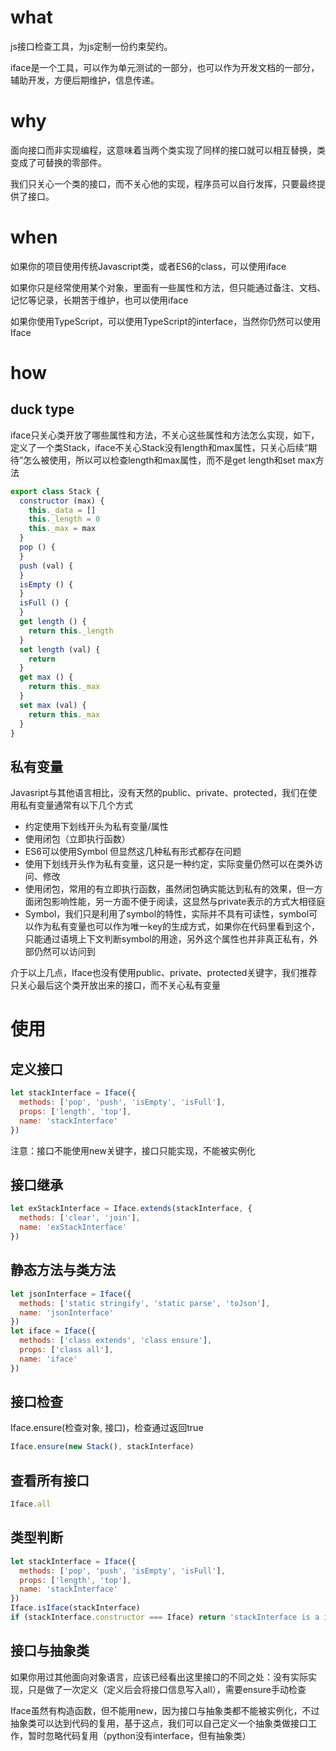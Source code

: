 

<!--
功能：
1、接口约束与接口检查（基本功能）core（从datatool抽离出来，datatool快弄完！！重要，弄完要把之前xml、md、json的代码整理下）
2、自动生成接口文档从all到render（一期，2月底前完成！！！）
3、集成静态资源服务器，直接生成接口文档html，并且打开界面，静态资源服务器要重改（二期，静态资源服务器，项目结构重新调整，中文有bug，etag不知道怎么回事现在也还有bug，定位下！！！node http回头重新看下）
4、抽象类要不要做？？（再定）
5、代理是不是能做class的私有非私有??

注意：typescript注定成为主流，后续这个专注接口自动生成：
1、简单的生成html（一期）
2、把markdown生成html的代码重构下，确保通用性？？？（快速过一下编译原理）


应用：使用场景！！！
1、面向对象开发
2、自动生成接口文档（html or其他格式）
3、接口调试？？？？？python那个工具看下J！！！饼不要太大，deno注意下


markdown 拆解（尽量21年，不要过分纠结编译原理，可以重构代码的）：
1、接口interface
2、数据结构与算法js：把账号找回来重新去做题，C++做英文版，不要逃避！！
3、文本的解析：把现在的config拆开，做继承，以github md的为基础，图片和文件问题，先按照最简单的，做目录结构，一旦放在一个文件里，忍不住删
4、文本的渲染
5、静态资源服务器，与上述步骤不能耦合，必须能直接拆分
6、vscode看下，源码能看就看，e只是工具，工作不是这个就别研究，pc的功能5可以完全替代，想想an，后面方向应该是看下deno，注意进展，人生苦短，不要浪费


markdwon前提：
1、语法高亮源码看下
2、vue的diff再重新看下，函数为什么要拆成这样？？？
3、编译原理可以等后面重构
4、数据结构与算法注意开放的接口


打包工具不要过多研究，想想deno，这个后面注定要被淘汰
其实deno只要集成下界面？？是不是直接是个浏览器，直接是个clint？？


-->

# what
js接口检查工具，为js定制一份约束契约。


iface是一个工具，可以作为单元测试的一部分，也可以作为开发文档的一部分，辅助开发，方便后期维护，信息传递。


# why
面向接口而非实现编程，这意味着当两个类实现了同样的接口就可以相互替换，类变成了可替换的零部件。


我们只关心一个类的接口，而不关心他的实现，程序员可以自行发挥，只要最终提供了接口。


# when
如果你的项目使用传统Javascript类，或者ES6的class，可以使用iface


如果你只是经常使用某个对象，里面有一些属性和方法，但只能通过备注、文档、记忆等记录，长期苦于维护，也可以使用iface


如果你使用TypeScript，可以使用TypeScript的interface，当然你仍然可以使用Iface


# how
## duck type
iface只关心类开放了哪些属性和方法，不关心这些属性和方法怎么实现，如下，定义了一个类Stack，iface不关心Stack没有length和max属性，只关心后续“期待”怎么被使用，所以可以检查length和max属性，而不是get length和set max方法
```javascript
export class Stack {
  constructor (max) {
    this._data = []
    this._length = 0
    this._max = max
  }
  pop () {
  }
  push (val) {
  }
  isEmpty () {
  }
  isFull () {
  }
  get length () {
    return this._length
  }
  set length (val) {
    return
  }
  get max () {
    return this._max
  }
  set max (val) {
    return this._max
  }
}
```

## 私有变量
Javasript与其他语言相比，没有天然的public、private、protected，我们在使用私有变量通常有以下几个方式
* 约定使用下划线开头为私有变量/属性
* 使用闭包（立即执行函数）
* ES6可以使用Symbol
但显然这几种私有形式都存在问题
* 使用下划线开头作为私有变量，这只是一种约定，实际变量仍然可以在类外访问、修改
* 使用闭包，常用的有立即执行函数，虽然闭包确实能达到私有的效果，但一方面闭包影响性能，另一方面不便于阅读，这显然与private表示的方式大相径庭
* Symbol，我们只是利用了symbol的特性，实际并不具有可读性，symbol可以作为私有变量也可以作为唯一key的生成方式，如果你在代码里看到这个，只能通过语境上下文判断symbol的用途，另外这个属性也并非真正私有，外部仍然可以访问到

介于以上几点，Iface也没有使用public、private、protected关键字，我们推荐只关心最后这个类开放出来的接口，而不关心私有变量

# 使用
## 定义接口
```javascript
let stackInterface = Iface({
  methods: ['pop', 'push', 'isEmpty', 'isFull'],
  props: ['length', 'top'],
  name: 'stackInterface'
})
```
注意：接口不能使用new关键字，接口只能实现，不能被实例化


## 接口继承
```javascript
let exStackInterface = Iface.extends(stackInterface, {
  methods: ['clear', 'join'],
  name: 'exStackInterface'
})
```

## 静态方法与类方法
```javascript
let jsonInterface = Iface({
  methods: ['static stringify', 'static parse', 'toJson'],
  name: 'jsonInterface'
})
let iface = Iface({
  methods: ['class extends', 'class ensure'],
  props: ['class all'],
  name: 'iface'
})
```

## 接口检查
Iface.ensure(检查对象, 接口)，检查通过返回true
```javascript
Iface.ensure(new Stack(), stackInterface)
```
## 查看所有接口
```javascript
Iface.all
```
## 类型判断
```javascript
let stackInterface = Iface({
  methods: ['pop', 'push', 'isEmpty', 'isFull'],
  props: ['length', 'top'],
  name: 'stackInterface'
})
Iface.isIface(stackInterface)
if (stackInterface.constructor === Iface) return 'stackInterface is a interface'
```

## 接口与抽象类
如果你用过其他面向对象语言，应该已经看出这里接口的不同之处：没有实际实现，只是做了一次定义（定义后会将接口信息写入all），需要ensure手动检查


Iface虽然有构造函数，但不能用new，因为接口与抽象类都不能被实例化，不过抽象类可以达到代码的复用，基于这点，我们可以自己定义一个抽象类做接口工作，暂时忽略代码复用（python没有interface，但有抽象类）
